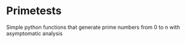 # Primetests
Simple python functions that generate prime numbers from 0 to n with asymptomatic analysis
